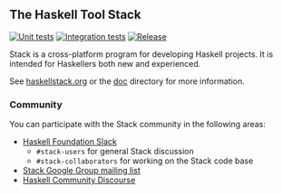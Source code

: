## The Haskell Tool Stack

[![Unit tests](https://github.com/commercialhaskell/stack/workflows/Unit%20tests/badge.svg)](https://github.com/commercialhaskell/stack/actions/workflows/unit-tests.yml)
[![Integration tests](https://github.com/commercialhaskell/stack/workflows/Integration%20tests/badge.svg)](https://github.com/commercialhaskell/stack/actions/workflows/integration-tests.yml)
[![Release](https://img.shields.io/github/release/commercialhaskell/stack.svg)](https://github.com/commercialhaskell/stack/releases)

Stack is a cross-platform program for developing Haskell projects. It is intended for Haskellers both new and experienced.

See [haskellstack.org](http://haskellstack.org) or the [doc](./doc) directory for more
information.

### Community

You can participate with the Stack community in the following areas:

* [Haskell Foundation Slack](https://haskell-foundation.slack.com/join/shared_invite/zt-z45o9x38-8L55P27r12YO0YeEufcO2w#/shared-invite/email)
    * `#stack-users` for general Stack discussion
    * `#stack-collaborators` for working on the Stack code base
* [Stack Google Group mailing list](https://groups.google.com/g/haskell-stack)
* [Haskell Community Discourse](https://discourse.haskell.org/)
